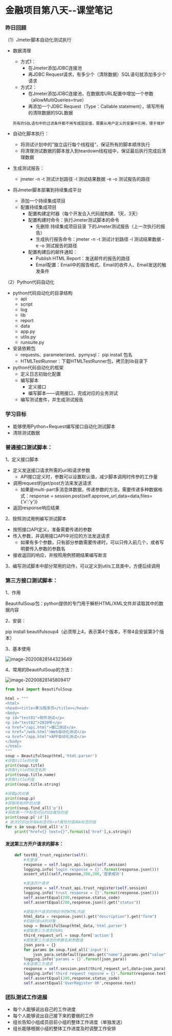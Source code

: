 # 金融项目第八天--课堂笔记

### 昨日回顾

（1）Jmeter脚本自动化测试执行

- 数据清理

  - 方式1：
    - 在Jmeter添加JDBC连接池
    - 再JDBC Request请求，有多少个（清除数据）SQL语句就添加多少个请求
  - 方式2：
    - 在Jmeter添加JDBC连接池，在数据库URL配置中增加一个参数（allowMultiQueries=true）
    - 再添加一个JDBC Request（Type：Callable statement），填写所有的清除数据的SQL数据

  ~~~
  所有的SQL语句中的过滤条件都不用写成固定值，需要从用户定义的变量中引用，便于维护
  ~~~

- 自动化脚本执行：

  - 将测试计划中的”独立运行每个线程组“，保证所有的脚本顺序执行
  - 将清理测试数据的脚本放入到teardown线程组中，保证最后执行完成后清理数据

- 生成测试报告：

  - jmeter -n -t 测试计划路径 -l 测试结果数据 -e -o 测试报告的路径

- 将Jmeter脚本部署到持续集成平台

  - 添加一个持续集成项目
  - 配置持续集成项目
    - 配置构建定时器（每个开发合入代码就构建、1天、3天）
    - 配置构建时命令：执行Jmeter测试脚本的命令
      - 先删除 持续集成项目目录 下的Jmeter测试报告（上一次执行的报告）
      - 生成执行报告命令：jmeter -n -t 测试计划路径 -l 测试结果数据 -e -o 测试报告的路径
    - 配置构建后的邮件通知：
      - Publish HTML Report：发送邮件的报告的路径
      - Email配置：Email中的报告格式、Email的收件人、Email发送的触发条件

（2）Python代码自动化

- python代码自动化的目录结构
  - api
  - script
  - log
  - lib
  - report
  - data
  - app.py
  - utlis.py
  - runsuite.py
- 安装依赖包
  - requests、parameterized、pymysql： pip install 包名
  - HTMLTestRunner：下载HTMLTestRunner包，拷贝到lib目录下
- python代码自动化的框架
  - 定义日志初始化配置
  - 编写脚本
    - 定义接口
    - 编写脚本——调用接口，完成对应的业务测试
  - 编写测试套件，并生成测试报告



### 学习目标

- 能够使用Python+Request编写接口自动化测试脚本
- 清除测试数据



### 普通接口测试脚本：

1、定义接口脚本

- 定义发送接口请求所需的url和请求参数
  - API接口定义时，参数可以设置默认值，减少脚本调用时传参的工作量
- 调用request的get/post方法来发送请求
  - 如果是multi-part多消息体数据，传递参数的方法，需要传递多种数据格式：response = session.post(self.approve_url,data=data,files={'x':'y'})
- 返回response响应结果

2、按照测试用例编写测试脚本

- 按照接口API定义，准备需要传递的参数
- 传入参数，并调用接口API中对应的方法发送请求
  - 如果有多个参数，只有部分参数需要传递时，可以只传入前几个，或者写明要传入参数的参数名
- 接收返回的响应，并按照用例预期结果编写断言

3、编写测试脚本中部分常用的动作，可以定义到utils工具类中，方便后续调用



### 第三方接口测试脚本：

1、作用

BeautifulSoup包：python提供的专门用于解析HTML/XML文件并读取其中的数据内容

2、安装：

pip install beautifulsoup4（必须带上4，表示第4个版本，不带4会安装第3个版本）

3、基本使用

![image-20200828144323649](C:\Users\ThinkPad\AppData\Roaming\Typora\typora-user-images\image-20200828144323649.png)

4、常用的BeautifulSoup的方法：

![image-20200828145809417](C:\Users\ThinkPad\AppData\Roaming\Typora\typora-user-images\image-20200828145809417.png)

~~~python
from bs4 import BeautifulSoup

html = """
<html>
<head><title>黑马程序员</title></head>
<body>
<p id="test01">软件测试</p>
<p id="test02">2020年</p>
<a href="/api.html">接口测试</a>
<a href="/web.html">Web自动化测试</a>
<a href="/app.html">APP自动化测试</a>
</body>
</html>
"""
soup = BeautifulSoup(html,'html.parser')
#获取title的对象
print(soup.title)
#获取title的标签名称
print(soup.title.name)
#获取title的值
print(soup.title.string)

#获取p的对象
print(soup.p)
#获取所有的P的对象
print(soup.find_all('p'))
#获取第一个P标签对应的ID属性的值
print(soup.p['id'])
# 依次打印出所有A标签的href属性的值和A标签的值
for s in soup.find_all('a'):
    print("href={} text={}".format(s['href'],s.string))
~~~



#### 发送第三方开户请求的脚本：

~~~python
    def test01_trust_register(self):
        #先登录
        response = self.login_api.login(self.session)
        logging.info('login response = {}'.format(response.json()))
        assert_util(self,response,200,200,'登录成功')

        #发送开户请求
        response = self.trust_api.trust_register(self.session)
        logging.info('trust response = {}'.format(response.json()))
        self.assertEqual(200,response.status_code)
        self.assertEqual(200,response.json().get("status"))

        #提取开户请求的响应中的HTML内容
        html_data = response.json().get("description").get("form")
        #初始化Bs4的对象
        soup = BeautifulSoup(html_data,'html.parser')
        #提取第三方请求的URL
        third_request_url = soup.form['action']
        #提取第三方请求的参数名和参数值
        json_para = {}
        for params in soup.find_all('input'):
            json_para.setdefault(params.get("name"),params.get("value"))
        logging.info('params = {}'.format(json_para))
        #发送第三方请求
        response = self.session.post(third_request_url,data=json_para)
        logging.info('third request reposne = {}'.format(response.text))
        self.assertEqual(200,response.status_code)
        self.assertEqual('UserRegister OK',response.text)
~~~



### 团队测试工作进展

- 每个人能够说出自己的工作进度
- 每个人能够说出自己接下来的要做的工作
- 组长告知小组成员目前小组的整体工作进度（单独发送）
- 组长能够根据小组的整体工作进度及时调整工作安排
